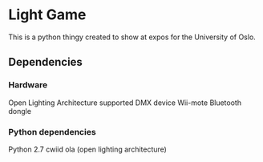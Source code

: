 # Light Game
This is a python thingy created to show at expos for the University of Oslo.

## Dependencies
### Hardware
Open Lighting Architecture supported DMX device
Wii-mote
Bluetooth dongle

### Python dependencies
Python 2.7
cwiid
ola (open lighting architecture)
